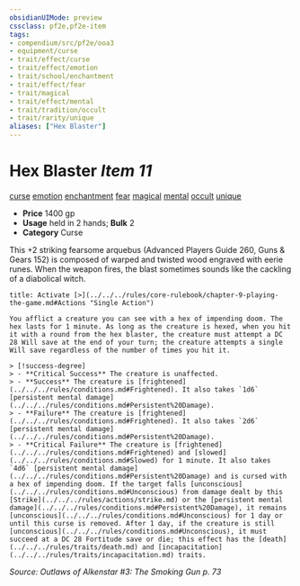 ```yaml
---
obsidianUIMode: preview
cssclass: pf2e,pf2e-item
tags:
- compendium/src/pf2e/ooa3
- equipment/curse
- trait/effect/curse
- trait/effect/emotion
- trait/school/enchantment
- trait/effect/fear
- trait/magical
- trait/effect/mental
- trait/tradition/occult
- trait/rarity/unique
aliases: ["Hex Blaster"]
---
```

# Hex Blaster *Item 11*  
[curse](curse.md)  [emotion](emotion.md)  [enchantment](enchantment.md)  [fear](rules/traits/fear.md)  [magical](magical.md)  [mental](mental.md)  [occult](occult.md)  [unique](unique.md)  

- **Price** 1400 gp
- **Usage** held in 2 hands; **Bulk** 2
- **Category** Curse

This +2 striking fearsome arquebus (Advanced Players Guide 260, Guns & Gears 152) is composed of warped and twisted wood engraved with eerie runes. When the weapon fires, the blast sometimes sounds like the cackling of a diabolical witch.

```ad-embed-ability
title: Activate [>](../../../rules/core-rulebook/chapter-9-playing-the-game.md#Actions "Single Action")

You afflict a creature you can see with a hex of impending doom. The hex lasts for 1 minute. As long as the creature is hexed, when you hit it with a round from the hex blaster, the creature must attempt a DC 28 Will save at the end of your turn; the creature attempts a single Will save regardless of the number of times you hit it.

> [!success-degree] 
> - **Critical Success** The creature is unaffected.
> - **Success** The creature is [frightened](../../../rules/conditions.md#Frightened). It also takes `1d6` [persistent mental damage](../../../rules/conditions.md#Persistent%20Damage).
> - **Failure** The creature is [frightened](../../../rules/conditions.md#Frightened). It also takes `2d6` [persistent mental damage](../../../rules/conditions.md#Persistent%20Damage).
> - **Critical Failure** The creature is [frightened](../../../rules/conditions.md#Frightened) and [slowed](../../../rules/conditions.md#Slowed) for 1 minute. It also takes `4d6` [persistent mental damage](../../../rules/conditions.md#Persistent%20Damage) and is cursed with a hex of impending doom. If the target falls [unconscious](../../../rules/conditions.md#Unconscious) from damage dealt by this [Strike](../../../rules/actions/strike.md) or the [persistent mental damage](../../../rules/conditions.md#Persistent%20Damage), it remains [unconscious](../../../rules/conditions.md#Unconscious) for 1 day or until this curse is removed. After 1 day, if the creature is still [unconscious](../../../rules/conditions.md#Unconscious), it must succeed at a DC 28 Fortitude save or die; this effect has the [death](../../../rules/traits/death.md) and [incapacitation](../../../rules/traits/incapacitation.md) traits.
```

*Source: Outlaws of Alkenstar #3: The Smoking Gun p. 73*
